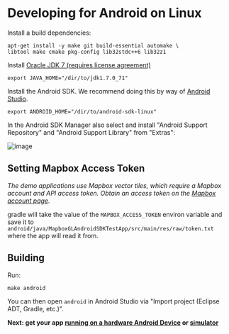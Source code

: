# Developing for Android on Linux

Install a build dependencies:

    apt-get install -y make git build-essential automake \
    libtool make cmake pkg-config lib32stdc++6 lib32z1

Install [Oracle JDK 7 (requires license agreement)](http://www.oracle.com/technetwork/java/javase/downloads/jdk7-downloads-1880260.html)

    export JAVA_HOME="/dir/to/jdk1.7.0_71"

Install the Android SDK. We recommend doing this by way of [Android Studio](https://developer.android.com/sdk/installing/studio.html).

    export ANDROID_HOME="/dir/to/android-sdk-linux"

In the Android SDK Manager also select and install "Android Support Repository" and "Android Support Library" from "Extras":

![image](https://cloud.githubusercontent.com/assets/98601/9915837/289f398e-5c6e-11e5-9a84-ed4d08d52d1f.png)

## Setting Mapbox Access Token

_The demo applications use Mapbox vector tiles, which require a Mapbox account and API access token. Obtain an access token on the [Mapbox account page](https://www.mapbox.com/account/apps/)._

gradle will take the value of the `MAPBOX_ACCESS_TOKEN` environ variable and save it to `android/java/MapboxGLAndroidSDKTestApp/src/main/res/raw/token.txt` where the app will read it from.

## Building

Run:

    make android

You can then open `android` in Android Studio via "Import project (Eclipse ADT, Gradle, etc.)".

**Next: get your app [running on a hardware Android Device](docs/ANDROID_DEVICE.md) or [simulator](docs/ANDROID_SIMULATOR.md)**
